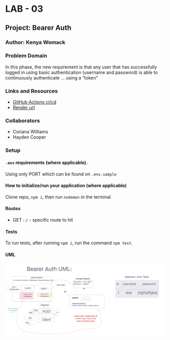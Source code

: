 # LAB - 03

## Project: Bearer Auth

### Author: Kenya Womack

### Problem Domain

In this phase, the new requirement is that any user that has successfully logged in using basic authentication (username and password) is able to continuously authenticate … using a “token”

### Links and Resources

- [GitHub Actions ci/cd](https://github.com/KenyaWomack/api-server/actions)
- [Render url](https://authapi-o34b.onrender.com/)

### Collaborators

- Coriana Williams
- Hayden Cooper

### Setup

#### `.env` requirements (where applicable).

Using only PORT which can be found on `.env.sample`

#### How to initialize/run your application (where applicable)

Clone repo, `npm i`, then run `nodemon` in the terminal

#### Routes

- GET : `/` - specific route to hit

#### Tests

To run tests, after running `npm i`, run the command `npm test`.

#### UML

![UML image](UMLlab08.png)
